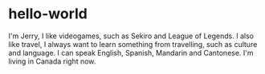 # hello-world

I'm Jerry, I like videogames, such as Sekiro and League of Legends. I also like travel, I always want to learn something from travelling, such as culture and language. I can speak English, Spanish, Mandarin and Cantonese. 
I'm living in Canada right now.

